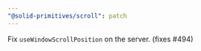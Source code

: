 ```yaml
---
"@solid-primitives/scroll": patch
---
```


Fix `useWindowScrollPosition` on the server. (fixes #494)
